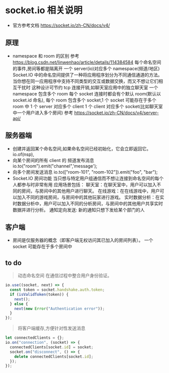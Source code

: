 # socket.io 相关说明

- 官方参考文档 <https://socket.io/zh-CN/docs/v4/>

## 原理

- namespace 和 room 的区别
  参考 <https://blog.csdn.net/linwenhao/article/details/114384584>
  每个命名空间的事件,房间等都是隔离开
  一个 server(io)对应多个 namespace(频道/地区)
  Socket.IO 中的命名空间提供了一种将应用程序划分为不同通信通道的方法。当你想在同一应用程序中支持不同类型的交互或数据交换，而又不想让它们相互干扰时
  这种设计可节约 tcp 连接开销,如聊天室应用中的独立聊天室
  一个 namespace 包含多个 room
  每个 socket 连接时都会有个默认 room(默认以 socket.id 命名),
  每个 room 包含多个 socket,1 个 socket 可能存在于多个 room 中
  1 个 server 对应多个 client
  1 个 client 对应多个 socket(比如聊天室中一个用户进入多个房间)
  参考 <https://socket.io/zh-CN/docs/v4/server-api/>

## 服务器端

- 创建并返回某个命名空间,如果命名空间已经初始化，它会立即返回它。
  io.of(nsp),
- 向某个房间的所有 client 的 频道发布消息
  io.to("room").emit("channel",'message');
- 向多个房间发送消息
  io.to(["room-101", "room-102"]).emit("foo", "bar");
- Socket.IO 房间功能 当只想与特定用户组通信而不想让连接到命名空间的每个人都参与时非常有用
  应用场景包括：
  聊天室：在聊天室中，用户可以加入不同的房间，与房间中的其他用户进行聊天。
  在线游戏：在在线游戏中，用户可以加入不同的游戏房间，与房间中的其他玩家进行游戏。
  实时数据分析：在实时数据分析中，用户可以加入不同的分析房间，与房间中的其他用户共享实时数据并进行分析。
  通知定向发送: 新的通知只想下发给某个部门的人

## 客户端

- 房间是仅服务器的概念（即客户端无权访问其已加入的房间列表）。
  一个 socket 可能存在于多个房间中

## to do

> 动态命名空间
> 在通信过程中整合用户身份验证。

```js
io.use((socket, next) => {
  const token = socket.handshake.auth.token;
  if (isValidToken(token)) {
    next();
  } else {
    next(new Error("Authentication error"));
  }
});
```

> 将客户端缓存,方便针对性发送消息

```js
let connectedClients = {};
io.on("connection", (socket) => {
  connectedClients[socket.id] = socket;
  socket.on("disconnect", () => {
    delete connectedClients[socket.id];
  });
});
```
